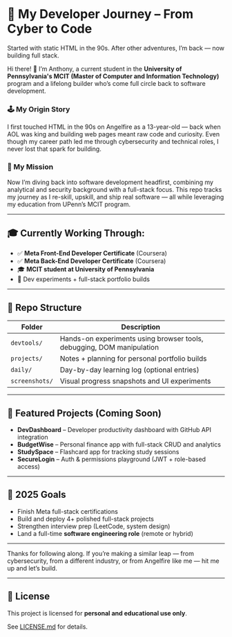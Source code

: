 # 🚀 My Developer Journey – From Cyber to Code
Started with static HTML in the 90s. After other adventures, I’m back — now building full stack.


Hi there! 👋 I’m Anthony, a current student in the **University of Pennsylvania's MCIT (Master of Computer and Information Technology)** program and a lifelong builder who’s come full circle back to software development.

### 🕹️ My Origin Story
I first touched HTML in the 90s on Angelfire as a 13-year-old — back when AOL was king and building web pages meant raw code and curiosity. Even though my career path led me through cybersecurity and technical roles, I never lost that spark for building.

### 🧠 My Mission
Now I’m diving back into software development headfirst, combining my analytical and security background with a full-stack focus. This repo tracks my journey as I re-skill, upskill, and ship real software — all while leveraging my education from UPenn’s MCIT program.

---

## 🎓 Currently Working Through:
- ✅ **Meta Front-End Developer Certificate** (Coursera)
- ✅ **Meta Back-End Developer Certificate** (Coursera)
- 🎓 **MCIT student at University of Pennsylvania**
- 🧪 Dev experiments + full-stack portfolio builds

---

## 🧩 Repo Structure

| Folder        | Description |
|---------------|-------------|
| `devtools/`   | Hands-on experiments using browser tools, debugging, DOM manipulation |
| `projects/`   | Notes + planning for personal portfolio builds |
| `daily/`      | Day-by-day learning log (optional entries) |
| `screenshots/`| Visual progress snapshots and UI experiments |

---

## 📸 Featured Projects (Coming Soon)
- **DevDashboard** – Developer productivity dashboard with GitHub API integration
- **BudgetWise** – Personal finance app with full-stack CRUD and analytics
- **StudySpace** – Flashcard app for tracking study sessions
- **SecureLogin** – Auth & permissions playground (JWT + role-based access)

---

## 🎯 2025 Goals
- Finish Meta full-stack certifications
- Build and deploy 4+ polished full-stack projects
- Strengthen interview prep (LeetCode, system design)
- Land a full-time **software engineering role** (remote or hybrid)

---

Thanks for following along. If you’re making a similar leap — from cybersecurity, from a different industry, or from Angelfire like me — hit me up and let’s build.


---

## 📄 License

This project is licensed for **personal and educational use only**.

See [LICENSE.md](LICENSE.md) for details.

